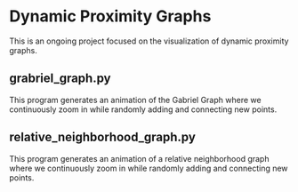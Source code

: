 # Dynamic Proximity Graphs
This is an ongoing project focused on the visualization of dynamic proximity graphs. 
## grabriel_graph.py
This program generates an animation of the Gabriel Graph where we continuously zoom in while randomly adding and connecting new points.
## relative_neighborhood_graph.py
This program generates an animation of a relative neighborhood graph where we continuously zoom in while randomly adding and connecting new points.
